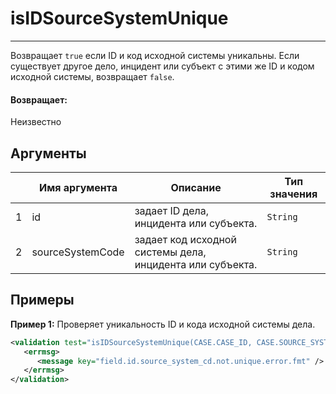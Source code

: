 # isIDSourceSystemUnique

---

Возвращает `true` если ID и код исходной системы уникальны.
Если существует другое дело, инцидент или субъект с этими же ID и кодом исходной системы, возвращает `false`.

#### Возвращает:

Неизвестно

## Аргументы

|  | Имя аргумента | Описание | Тип значения |
| --- | --- | --- | --- |
| 1 | id | задает ID дела, инцидента или субъекта. | `String` |
| 2 | sourceSystemCode | задает код исходной системы дела, инцидента или субъекта. | `String` |

## Примеры

**Пример 1:** Проверяет уникальность ID и кода исходной системы дела.
```xml
<validation test="isIDSourceSystemUnique(CASE.CASE_ID, CASE.SOURCE_SYSTEM_CD)">
   <errmsg>
      <message key="field.id.source_system_cd.not.unique.error.fmt" />
   </errmsg>
</validation>
```

